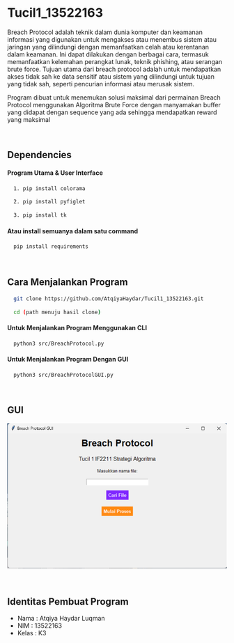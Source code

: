 # Tucil1_13522163

Breach Protocol adalah teknik dalam dunia komputer dan keamanan informasi yang digunakan untuk mengakses atau menembus sistem atau jaringan yang dilindungi dengan memanfaatkan celah atau kerentanan dalam keamanan. Ini dapat dilakukan dengan berbagai cara, termasuk memanfaatkan kelemahan perangkat lunak, teknik phishing, atau serangan brute force. Tujuan utama dari breach protocol adalah untuk mendapatkan akses tidak sah ke data sensitif atau sistem yang dilindungi untuk tujuan yang tidak sah, seperti pencurian informasi atau merusak sistem.

Program dibuat untuk menemukan solusi maksimal dari permainan Breach Protocol menggunakan Algoritma Brute Force dengan manyamakan buffer yang didapat dengan sequence yang ada sehingga mendapatkan reward yang maksimal

<br/>

## Dependencies
#### Program Utama & User Interface
```bash
  1. pip install colorama
```
```bash
  2. pip install pyfiglet
```
```bash
  3. pip install tk
```

#### Atau install semuanya dalam satu command
```bash
  pip install requirements
```

<br/>

## Cara Menjalankan Program
```bash
  git clone https://github.com/AtqiyaHaydar/Tucil1_13522163.git
```
```bash
  cd (path menuju hasil clone)
```

#### Untuk Menjalankan Program Menggunakan CLI
```bash
  python3 src/BreachProtocol.py
```
#### Untuk Menjalankan Program Dengan GUI 
```bash
  python3 src/BreachProtocolGUI.py
```

<br />

## GUI
![App Screenshot](src/GUI.png)

<br/>

## Identitas Pembuat Program

- Nama : Atqiya Haydar Luqman
- NIM : 13522163
- Kelas : K3
